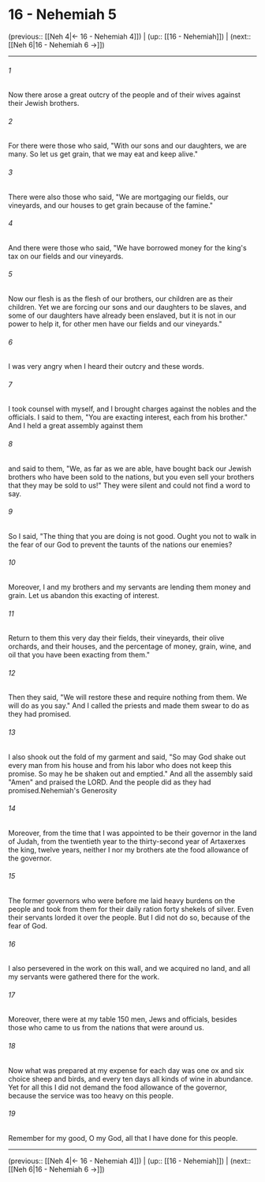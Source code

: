 # 16 - Nehemiah 5

(previous:: [[Neh 4|← 16 - Nehemiah 4]]) | (up:: [[16 - Nehemiah]]) | (next:: [[Neh 6|16 - Nehemiah 6 →]])

***


###### 1 
Now there arose a great outcry of the people and of their wives against their Jewish brothers. 

###### 2 
For there were those who said, "With our sons and our daughters, we are many. So let us get grain, that we may eat and keep alive." 

###### 3 
There were also those who said, "We are mortgaging our fields, our vineyards, and our houses to get grain because of the famine." 

###### 4 
And there were those who said, "We have borrowed money for the king's tax on our fields and our vineyards. 

###### 5 
Now our flesh is as the flesh of our brothers, our children are as their children. Yet we are forcing our sons and our daughters to be slaves, and some of our daughters have already been enslaved, but it is not in our power to help it, for other men have our fields and our vineyards." 

###### 6 
I was very angry when I heard their outcry and these words. 

###### 7 
I took counsel with myself, and I brought charges against the nobles and the officials. I said to them, "You are exacting interest, each from his brother." And I held a great assembly against them 

###### 8 
and said to them, "We, as far as we are able, have bought back our Jewish brothers who have been sold to the nations, but you even sell your brothers that they may be sold to us!" They were silent and could not find a word to say. 

###### 9 
So I said, "The thing that you are doing is not good. Ought you not to walk in the fear of our God to prevent the taunts of the nations our enemies? 

###### 10 
Moreover, I and my brothers and my servants are lending them money and grain. Let us abandon this exacting of interest. 

###### 11 
Return to them this very day their fields, their vineyards, their olive orchards, and their houses, and the percentage of money, grain, wine, and oil that you have been exacting from them." 

###### 12 
Then they said, "We will restore these and require nothing from them. We will do as you say." And I called the priests and made them swear to do as they had promised. 

###### 13 
I also shook out the fold of my garment and said, "So may God shake out every man from his house and from his labor who does not keep this promise. So may he be shaken out and emptied." And all the assembly said "Amen" and praised the LORD. And the people did as they had promised.Nehemiah's Generosity 

###### 14 
Moreover, from the time that I was appointed to be their governor in the land of Judah, from the twentieth year to the thirty-second year of Artaxerxes the king, twelve years, neither I nor my brothers ate the food allowance of the governor. 

###### 15 
The former governors who were before me laid heavy burdens on the people and took from them for their daily ration forty shekels of silver. Even their servants lorded it over the people. But I did not do so, because of the fear of God. 

###### 16 
I also persevered in the work on this wall, and we acquired no land, and all my servants were gathered there for the work. 

###### 17 
Moreover, there were at my table 150 men, Jews and officials, besides those who came to us from the nations that were around us. 

###### 18 
Now what was prepared at my expense for each day was one ox and six choice sheep and birds, and every ten days all kinds of wine in abundance. Yet for all this I did not demand the food allowance of the governor, because the service was too heavy on this people. 

###### 19 
Remember for my good, O my God, all that I have done for this people.

***

(previous:: [[Neh 4|← 16 - Nehemiah 4]]) | (up:: [[16 - Nehemiah]]) | (next:: [[Neh 6|16 - Nehemiah 6 →]])
